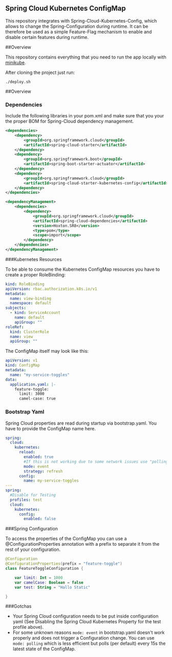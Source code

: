## Spring Cloud Kubernetes ConfigMap

This repository integrates with Spring-Cloud-Kubernetes-Config, which allows to change the Spring-Configuration during runtime. It can be therefore
be used as a simple Feature-Flag mechanism to enable and disable certain features during runtime.

##Overview

This repository contains everything that you need to run the app locally with [minikube](https://minikube.sigs.k8s.io/docs/start/).

After cloning the project just run:

```shell script
./deploy.sh
```

##Overview

### Dependencies

Include the following libraries in your pom.xml and make sure that you your the proper BOM for Spring-Cloud dependency management.

```xml
<dependencies>
    <dependency>
        <groupId>org.springframework.cloud</groupId>
        <artifactId>spring-cloud-starter</artifactId>
    </dependency>
    <dependency>
        <groupId>org.springframework.boot</groupId>
        <artifactId>spring-boot-starter-actuator</artifactId>
    </dependency>
    <dependency>
        <groupId>org.springframework.cloud</groupId>
        <artifactId>spring-cloud-starter-kubernetes-config</artifactId>
    </dependency>
</dependencies>

<dependencyManagement>
    <dependencies>
        <dependency>
            <groupId>org.springframework.cloud</groupId>
            <artifactId>spring-cloud-dependencies</artifactId>
            <version>Hoxton.SR8</version>
            <type>pom</type>
            <scope>import</scope>
        </dependency>
    </dependencies>
</dependencyManagement>
```

###Kubernetes Resources

To be able to consume the Kubernetes ConfigMap resources you have to create a proper
RoleBinding:

```yaml
kind: RoleBinding
apiVersion: rbac.authorization.k8s.io/v1
metadata:
  name: view-binding
  namespace: default
subjects:
  - kind: ServiceAccount
    name: default
    apiGroup: ""
roleRef:
  kind: ClusterRole
  name: view
  apiGroup: ""
```

The ConfigMap itself may look like this:


```yaml
apiVersion: v1
kind: ConfigMap
metadata:
  name: "my-service-toggles"
data:
  application.yaml: |-
    feature-toggle:
      limit: 3000
      camel-case: true

```


### Bootstrap Yaml

Spring Cloud properties are read during startup via bootstrap.yaml. You 
have to provide the ConfigMap name here.

```yaml
spring:
  cloud:
    kubernetes:
      reload:
        enabled: true
        #If this is not working due to some network issues use "polling" instead
        mode: event
        strategy: refresh
      config:
        name: my-service-toggles
---
spring:
  #Disable for Testing
  profiles: test
  cloud:
    kubernetes:
      config:
        enabled: false
```

###Spring Configuration

To access the properties of the ConfigMap you can use a @ConfigurationProperties
annotation with a prefix to separate it from the rest of your configuration.

```kotlin
@Configuration
@ConfigurationProperties(prefix = "feature-toggle")
class FeatureToggleConfiguration {

    var limit: Int = 1000
    var camelCase: Boolean = false
    var test: String = "Hallo Static"

}
```

###Gotchas

- Your Spring Cloud configuration needs to be put inside configuration yaml (See Disabling the Spring Cloud Kubernetes Property for the test profile above).
- For some unknown reasons `mode: event` in bootstrap.yaml doesn't work properly and does not trigger a Configuration change. You can use `mode: polling`
which is less efficient but polls (per default) every 15s the latest state of the ConfigMap.





